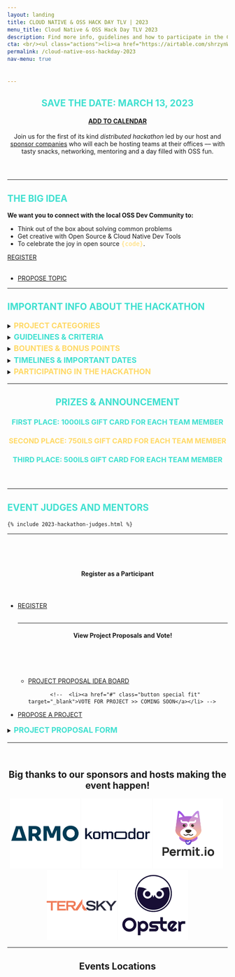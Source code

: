 ```yaml
---
layout: landing
title: CLOUD NATIVE & OSS HACK DAY TLV | 2023 
menu_title: Cloud Native & OSS Hack Day TLV 2023
description: Find more info, guidelines and how to participate in the Cloud Native & OSS TLV Hack Day! 
cta: <br/><ul class="actions"><li><a href="https://airtable.com/shrzynWEKRMYcXJzo" class="button special fit" target="_blank"><span class="icon alt fa-arrow-right-o"></span> REGISTER NOW</a></li></ul>&nbsp;<ul class="actions"><li><a href="https://airtable.com/shrJn7aoM0eGfdnZj" target="_blank" class="button fit"><span class="icon alt fa-pencil-square-o"></span> PROPOSE PROJECT </a></li></ul>
permalink: /cloud-native-oss-hackday-2023
nav-menu: true


---
```


<!-- Main -->
<div id="main" class="alt">

<!-- One -->
<section id="one">
	<div class="inner">
		<header class="major">
			<h1 style="color: turquoise; text-transform: uppercase;"><span class="icon alt fa-anchor"></span> SAVE THE DATE: MARCH 13, 2023 </h1> 
            <h4><a href="https://calendar.google.com/calendar/event?action=TEMPLATE&tmeid=Nm9vdnY0ZXRrczhzODNxcmc2bWFtNnY5ZTggY2xvdWRuYXRpdmVpc3JhZWxAbQ&tmsrc=cloudnativeisrael%40gmail.com" target="_blank"><span class="icon alt fa-calendar-o"></span> ADD TO CALENDAR</a></h4>
            <p>Join us for the first of its kind <em>distributed hackathon</em> led by our host and <a href="#sponsors">sponsor companies</a> who will each be hosting teams at their offices –– with tasty snacks, networking, mentoring and a day filled with OSS fun.<br/></p>
</header>
<hr/>

<h2 style="color: turquoise; text-transform: uppercase;"><span class="icon alt fa-lightbulb-o"></span> The Big Idea</h2>
    <strong>We want you to connect with the local OSS Dev Community to:</strong>
    <ul>
 	<li>Think out of the box about solving common problems</li>
 	<li>Get creative with Open Source & Cloud Native Dev Tools</li>
 	<li>To celebrate the joy in open source <span style="color: #ffd966; font-family: monospace;">{code}</span>.</li>
</ul>

 <a href="https://airtable.com/shrzynWEKRMYcXJzo" class="button next scrolly"  target="_blank"><span class="icon alt fa-arrow-right-o"></span> REGISTER</a><br/><br/><ul class="actions"><li><a href="https://airtable.com/shrJn7aoM0eGfdnZj" target="_blank" class="button fit"><span class="icon alt fa-pencil-square-o"></span> PROPOSE TOPIC </a></li></ul>

<hr/>

 <h2 style="color: turquoise; text-transform: uppercase;"><span class="icon alt fa-info-circle"></span> IMPORTANT INFO ABOUT THE HACKATHON</h2>

<details><summary><strong style="color: #ffd966; text-transform: uppercase; font-weight=600; font-size: 1.25em; line-height: 1.5em;">Project Categories</strong></summary>

<ul>
<li><strong style="color: turquoise; text-transform: uppercase; font-weight=400;"><span class="icon alt fa-plug"></span> A Useful Tool or Integration for Everyone</strong></li>
In our day-to-day workflows we often find ourselves lacking a really simple tool or integration that could simplify our open source or dev work significantly.<br/>
We encourage you to think about something that is useful on a daily basis, and can optimize work with common cloud native OSS tools.

<li><strong style="color: #ffd966; text-transform: uppercase; font-weight=600;"><span class="icon alt fa-cog"></span> Solve a Universally felt Challenge</strong></li>
As a global community of OSS enthusiasts in the cloud native ecosystem, there are users and community members around the globe leveraging its tools and frameworks.<br/>
We encourage you to think of innovative ways to solve daily OSS & cloud native ecosystem challenges that can benefit everyone - from communication to collaboration, useful examples and improvements and more.

<li><strong style="color: turquoise; text-transform: uppercase; font-weight=400;"><span class="icon alt fa-code"></span> A Significant Product Enhancement</strong></li>

Many times we have excellent ideas ways to improve the OSS tooling experience, but don’t necessarily have the time to work on them with our regular workloads, and so they remain in the backlog.<br/>
You are more than encouraged to build something with any of the suggested OSS projects that does something unique, and is just super cool and nifty.

<li><strong style="color: #ffd966; text-transform: uppercase; font-weight=400;"><span class="icon alt fa-bolt"></span> An Exciting Demonstration of Craft</strong> </li>
What’s a hackathon without fun?! Sometimes we just want to play around with gadgets and gizmos, and put something together that can be useful or just for fun.<br/>
If you have a significant product enhancement that brings direct value to OSS users, build ways to make these cloud native products even better.

</ul>

<hr/>
</details>
        
<details><summary><strong style="color: turquoise; text-transform: uppercase; font-weight=600; font-size: 1.25em; line-height: 1.5em;"> Guidelines & Criteria</strong></summary>

<h4 style="color: turquoise; text-transform: uppercase;">Project Criteria</h4>

<ul>
<li>All projects need to be coded</li>
<li>The project needs to be reproducible & demoable in 5 minutes or less</li>
<li>Planning & design can start from the moment of kickoff, all coding needs to be done during the two hack days</li>
<li>The demo needs to be accompanied by a short presentation (as you wish - with or without slides)</li>
<li>Team size should be between 3-6 participants.</li>

</ul>



<hr/>
</details>

<details><summary><strong style="color: #ffd966; text-transform: uppercase; font-weight=600; font-size: 1.25em; line-height: 1.5em;"> Bounties & Bonus Points</strong></summary>

<h4>You can earn bonus points towards your project with the following advantages</h4>

<ul>
<li>Use of any of the following tools / projects in your final project (+2 points for each) - <a href="https://github.com/kubescape" target="_blank">Kubescape</a>, <a href="https://github.com/permitio/opal" target="_blank">OPAL</a>, <a href="https://github.com/komodorio/validkube" target="_blank">ValidKube</a>, <a href="https://github.com/komodorio/helm-dashboard" target="_blank">Helm Dashboard</a>, <a href="https://github.com/Opster/opensearch-k8s-operator" target="_blank">OpenSearch K8s Operator</a>, or CNCF projects such as Backstage, ArgoCD, and others.</li>
<li>Diversity - Of people, companies and roles (+2 points)</li>
<li>Selecting a high-bounty project from the proposals to work on (+5 points)</li>
<li>A project focused on anything to help the greater good - from climate change to diversity and inclusion, accessibility, or any other socially conscious project. (+5 points)</li>
</ul>

<hr/>
</details>
      

<details><summary><strong style="color: turquoise; text-transform: uppercase; font-weight=600; font-size: 1.25em; line-height: 1.5em;"> Timelines & Important Dates</strong></summary>

<ul>
<li>February 6th - Call for participants and projects opens -  <a href="#propose">REGISTER OR PROPOSE HERE</a></li>
<li>March 1st - Project Ignites Meetup and Project Recruitment <a href="https://airtable.com/shrzynWEKRMYcXJzo"  target="_blank">REGISTER</a></li>
<li>March 13th - HACK DAY!</li>
<li>March 16th - Final Demos and Happy Hour</li>
<li>March 23rd - Announce Winners at KCD Tel Aviv!</li>
</ul>

</details>

<details><summary><strong style="color: #ffd966; text-transform: uppercase; font-weight=600; font-size: 1.25em; line-height: 1.5em;"> PARTICIPATING IN THE HACKATHON</strong></summary>

<ol>There are three ways you can choose to participate in the hackathon:
<li>If you were BORN READY for this moment, and have your own project to suggest - feel free to <a href="#propose"><strong>register to the hackathon</strong></a> along with your team, and then submit your project viat the project proposal form, and select your team members from the list. </li>
<li>If you would like to participate in the hackathon and DO NOT have a project idea, feel free to register and peruse the project proposals (including the HIGH BOUNTY projects and select a project you would like to participate in.</li>
<li>If you would like to join the hackathon, and are still waiting to see which projects are interesting, you can peruse the list, join our Ignite Meetup on March 1st, and join the team that had the best project pitch.</li>
<strong>Find all of the relevant resources for registering as a participant, proposing a project, and viewing the proposed projects <a href="#propose">below</a>.</strong>
</ol>
</details>

<hr/>


<header class="major">      
<h1 style="color: turquoise; text-transform: uppercase;"><span class="icon alt fa-trophy"></span> Prizes & Announcement</h1>

<h3 style="color: turquoise; text-transform: uppercase;"><span class="icon alt fa-trophy"></span> FIRST PLACE: 1000ILS Gift Card for Each Team Member</h3>
<h3 style="color: #ffd966; text-transform: uppercase;"><span class="icon alt fa-trophy"></span> SECOND PLACE: 750ILS Gift Card for Each Team Member</h3>
<h3 style="color: turquoise; text-transform: uppercase;"><span class="icon alt fa-trophy"></span> THIRD PLACE: 500ILS Gift Card for Each Team Member</h3>

</header>

<hr/>


<h1 style="color: turquoise; text-transform: uppercase;"><span class="icon alt fa-user"></span> Event Judges and Mentors</h1>

    {% include 2023-hackathon-judges.html %}


<hr/>

<p id="propose">&nbsp;</p>
<p>&nbsp;</p>

<header class="major">      

<h4>Register as a Participant</h4>

</header>
<ul class="actions">
<li><a href="https://airtable.com/shrzynWEKRMYcXJzo" class="button next" target="_blank">REGISTER</a></li>                        
<br/>

<hr/>

<header class="major">      

<h4>View Project Proposals and Vote!</h4>

</header>

<p>&nbsp;&nbsp;</p>
 <ul class="actions">
             <li><a href="https://airtable.com/shr9jpKvR8n92JAcb" class="button special fit" target="_blank">PROJECT PROPOSAL IDEA BOARD</a></li>

           <!--  <li><a href="#" class="button special fit" target="_blank">VOTE FOR PROJECT >> COMING SOON</a></li> -->
</ul>


<li><a href="https://airtable.com/shrJn7aoM0eGfdnZj" target="_blank" class="button special fit">PROPOSE A PROJECT</a></li>
                </ul>

<details><summary><strong style="color: turquoise; text-transform: uppercase; font-weight=600; font-size: 1.25em; line-height: 1.5em;">Project Proposal Form</strong></summary>
<iframe class="airtable-embed" src="https://airtable.com/embed/shrJn7aoM0eGfdnZj?backgroundColor=yellow" frameborder="0" onmousewheel="" width="100%" height="1400px" style="background: transparent; border: 1px solid #ccc;"></iframe>

<hr/>
</details>

<hr/>
<div id="sponsors"></div>
<p>&nbsp;</p>

<div class="inner" style="width: 100%; text-align: center;">
			<h2>Big thanks to our sponsors and hosts making the event happen!</h2>
              <a href="https://armosec.com" target="_blank"><img
                        src="/assets/images/sponsor-logos/armosec-SQ.png"
                        width="160px"></a>&nbsp;<a
                    href="https://komodor.com" target="_blank"><img
                        src="/assets/images/sponsor-logos/komodor-SQ.png"
                        width="160px"></a>&nbsp;<a
                    href="https://permit.io" target="_blank"><img
                        src="/assets/images/sponsor-logos/permitio-SQ.png"
                        width="160px"></a>&nbsp;<a
                    href="https://terasky.com" target="_blank"><img
                        src="/assets/images/sponsor-logos/terasky-SQ.png"
                        width="160px"></a>&nbsp;<a
                    href="https://opster.com" target="_blank"><img
                        src="/assets/images/sponsor-logos/opster-SQ.png"
                        width="160px"></a>

<hr/>

<div id="location"></div>

<h2>Events Locations</h2>



</div>
</div>